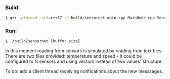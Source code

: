 ### Build:

```sh
$ g++ -pthread -std=c++17 -o build/sensornet main.cpp MainNode.cpp Sensor.cpp
```

### Run:

```sh
$ ./build/sensornet [buffor size]
```


In this moment reading from sensors is simulated by reading from text files.
There are two files provided: temperature and speed - it could be configured to N sensors 
and using vectors instead of two values' structure.

To do: add a client thread receiving notifications about the new messsages.
